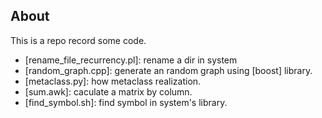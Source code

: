 
## About

This is a repo record some code.
* [rename_file_recurrency.pl]: rename a dir in system
* [random_graph.cpp]: generate an random graph using [boost] library.
* [metaclass.py]: how metaclass realization.
* [sum.awk]: caculate a matrix by column.
* [find_symbol.sh]: find symbol in system's library. 

